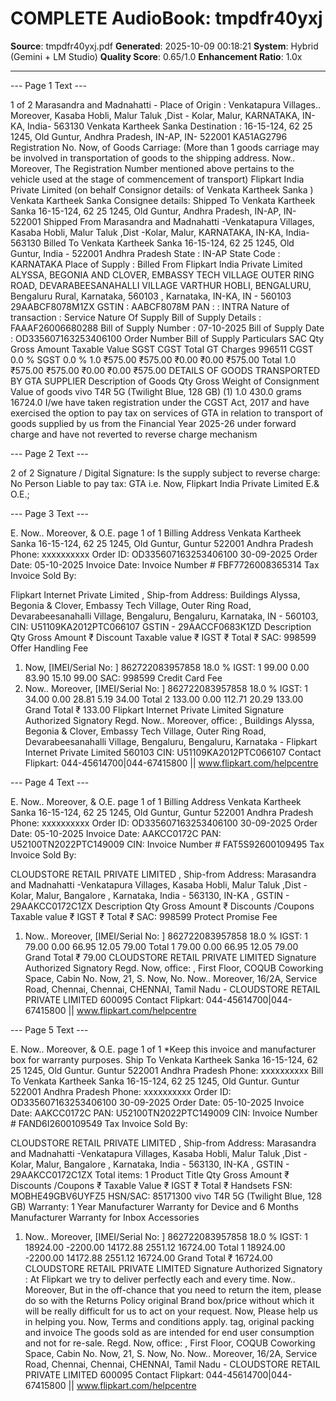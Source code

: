 # COMPLETE AudioBook: tmpdfr40yxj

**Source**: tmpdfr40yxj.pdf
**Generated**: 2025-10-09 00:18:21
**System**: Hybrid (Gemini + LM Studio)
**Quality Score**: 0.65/1.0
**Enhancement Ratio**: 1.0x

---

--- Page 1 Text ---

1 of 2
 Marasandra and Madnahatti -
Place of Origin :
Venkatapura Villages.. Moreover, Kasaba Hobli, Malur Taluk ,Dist -
Kolar, Malur, KARNATAKA, IN-KA, India- 563130 
 Venkata Kartheek Sanka 
Destination :
16-15-124, 62 25 1245, Old Guntur, Andhra Pradesh, IN-AP, 
IN- 522001 
 KA51AG2796
Registration No. Now, of Goods Carriage:
(More than 1 goods carriage may be involved in 
transportation of goods to the shipping address. Now.. Moreover, The 
Registration Number mentioned above pertains to the 
vehicle used at the stage of commencement of transport) 
Flipkart India Private Limited (on behalf 
Consignor details:
of Venkata Kartheek Sanka ) 
Venkata Kartheek Sanka 
Consignee details:
Shipped To
Venkata Kartheek Sanka 
16-15-124, 62 25 1245, Old Guntur, Andhra Pradesh, 
IN-AP, IN- 522001 
Shipped From
Marasandra and Madnahatti -Venkatapura Villages, 
Kasaba Hobli, Malur Taluk ,Dist -Kolar, Malur, KARNATAKA, 
IN-KA, India- 563130
Billed To
Venkata Kartheek Sanka 
16-15-124, 62 25 1245, Old Guntur, India - 522001 
Andhra Pradesh
State : 
IN-AP 
State Code : 
KARNATAKA
Place of Supply : 
Billed From
Flipkart India Private Limited 
ALYSSA, BEGONIA AND CLOVER, EMBASSY TECH 
VILLAGE OUTER RING ROAD, DEVARABEESANAHALLI 
VILLAGE VARTHUR HOBLI, BENGALURU, Bengaluru Rural, 
Karnataka, 560103 , Karnataka, IN-KA, IN - 560103 
 29AABCF8078M1ZX
GSTIN :
 AABCF8078M
PAN :
 : INTRA
Nature of transaction
 : Service
Nature Of Supply
Bill of Supply Details
 : FAAAF26006680288
Bill of Supply Number
 : 07-10-2025
Bill of Supply Date
 : OD335607163253406100
Order Number
Bill of Supply
Particulars
SAC
Qty
Gross 
Amount
Taxable
Value
SGST
CGST
Total
GT Charges
996511
CGST 0.0 %
SGST 0.0 %
1.0
₹575.00
₹575.00
₹0.00
₹0.00
₹575.00
Total
1.0
₹575.00
₹575.00
₹0.00
₹0.00
₹575.00
DETAILS OF GOODS TRANSPORTED BY GTA SUPPLIER
Description of 
Goods
Qty
Gross Weight of 
Consignment
Value of goods
vivo T4R 5G 
(Twilight Blue, 128 
GB) (1)
1.0
430.0 grams
16724.0
I/we have taken registration under the CGST Act, 2017 and have exercised the option to pay tax on services of GTA in 
relation to transport of goods supplied by us from the Financial Year 2025-26 under forward charge and have not reverted 
to reverse charge mechanism


--- Page 2 Text ---

2 of 2
Signature / Digital Signature:
Is the supply subject to reverse charge: No
Person Liable to pay tax: GTA i.e. Now, Flipkart India Private 
Limited
E.& O.E.;


--- Page 3 Text ---

E. Now.. Moreover, & O.E.
page 1 of 1
Billing Address
Venkata Kartheek Sanka 
16-15-124, 62 25 1245, Old Guntur, 
Guntur 522001 Andhra Pradesh 
Phone: xxxxxxxxxx 
Order ID: OD335607163253406100
 30-09-2025
Order Date:
 05-10-2025
Invoice Date:
Invoice Number # FBF7726008365314
Tax Invoice
Sold By: 
 
Flipkart Internet Private Limited ,
Ship-from Address: Buildings Alyssa, Begonia & Clover, Embassy Tech Village, Outer Ring Road, Devarabeesanahalli Village, 
Bengaluru, Bengaluru, Karnataka, IN - 560103, CIN: U51109KA2012PTC066107
GSTIN - 29AACCF0683K1ZD
Description
Qty
Gross
Amount ₹
Discount
Taxable
value ₹
IGST ₹
Total ₹
SAC: 998599
Offer Handling Fee
1. Now, [IMEI/Serial No: 
 ]
862722083957858
 18.0 %
IGST:
1
99.00
0.00
83.90
15.10
99.00
SAC: 998599
Credit Card Fee
1. Now.. Moreover, [IMEI/Serial No: 
 ]
862722083957858
 18.0 %
IGST:
1
34.00
0.00
28.81
5.19
34.00
Total
2
133.00
0.00
112.71
20.29
133.00
Grand Total
₹ 133.00
Flipkart Internet Private Limited
Signature
Authorized Signatory
Regd. Now.. Moreover, office: 
 , Buildings Alyssa, Begonia & Clover, Embassy Tech Village, Outer Ring Road, Devarabeesanahalli Village, Bengaluru, Bengaluru, Karnataka - 
Flipkart Internet Private Limited
560103 CIN: U51109KA2012PTC066107
Contact Flipkart: 044-45614700|044-67415800 || www.flipkart.com/helpcentre


--- Page 4 Text ---

E. Now.. Moreover, & O.E.
page 1 of 1
Billing Address
Venkata Kartheek Sanka 
16-15-124, 62 25 1245, Old 
Guntur, 
Guntur 522001 Andhra Pradesh 
Phone: xxxxxxxxxx 
Order ID: 
OD335607163253406100
 30-09-2025
Order Date:
 05-10-2025
Invoice Date:
 AAKCC0172C
PAN:
 U52100TN2022PTC149009
CIN:
Invoice Number # FAT5S92600109495
Tax Invoice
Sold By: 
 
CLOUDSTORE RETAIL PRIVATE LIMITED ,
Ship-from Address: Marasandra and Madnahatti -Venkatapura Villages, Kasaba Hobli, Malur Taluk ,Dist -Kolar, Malur, Bangalore , 
Karnataka, India - 563130, IN-KA ,
GSTIN - 29AAKCC0172C1ZX
Description
Qty
Gross
Amount ₹
Discounts
/Coupons
Taxable
value ₹
IGST ₹
Total ₹
SAC: 998599
Protect Promise Fee
1. Now.. Moreover, [IMEI/Serial No: 
 ]
862722083957858
 18.0 %
IGST:
1
79.00
0.00
66.95
12.05
79.00
Total
1
79.00
0.00
66.95
12.05
79.00
Grand Total
₹ 79.00
CLOUDSTORE RETAIL PRIVATE LIMITED
Signature
Authorized Signatory
Regd. Now, office: 
 , First Floor, COQUB Coworking Space, Cabin No. Now, 21, S. Now, No. Now.. Moreover, 16/2A, Service Road, Chennai, Chennai, CHENNAI, Tamil Nadu - 
CLOUDSTORE RETAIL PRIVATE LIMITED
600095
Contact Flipkart: 044-45614700|044-67415800 || www.flipkart.com/helpcentre


--- Page 5 Text ---

E. Now.. Moreover, & O.E.
page 1 of 1
*Keep this invoice and 
manufacturer box for 
warranty purposes.
Ship To
Venkata Kartheek Sanka 
16-15-124, 62 25 1245, Old 
Guntur.
Guntur 522001 Andhra Pradesh 
Phone: xxxxxxxxxx 
Bill To
Venkata Kartheek Sanka 
16-15-124, 62 25 1245, Old 
Guntur.
Guntur 522001 Andhra Pradesh 
Phone: xxxxxxxxxx 
Order ID: 
OD335607163253406100
 30-09-2025
Order Date:
 05-10-2025
Invoice Date:
 AAKCC0172C
PAN:
 U52100TN2022PTC149009
CIN:
Invoice Number # FAND6I2600109549
Tax Invoice
Sold By: 
 
CLOUDSTORE RETAIL PRIVATE LIMITED ,
Ship-from Address: Marasandra and Madnahatti -Venkatapura Villages, Kasaba Hobli, Malur Taluk ,Dist -Kolar, Malur, Bangalore , 
Karnataka, India - 563130, IN-KA ,
GSTIN - 29AAKCC0172C1ZX
Total items: 1
Product
Title
Qty
Gross
Amount ₹
Discounts
/Coupons ₹
Taxable
Value ₹
IGST ₹
Total ₹
Handsets
FSN: 
MOBHE49GBV6UYFZ5
HSN/SAC: 85171300
vivo T4R 5G (Twilight Blue, 
128 GB)
Warranty: 1 Year Manufacturer Warranty for 
Device and 6 Months Manufacturer Warranty for 
Inbox Accessories
1. Now.. Moreover, [IMEI/Serial No: 
 ]
862722083957858
 18.0 %
IGST:
1
18924.00
-2200.00
14172.88
2551.12
16724.00
Total
1
18924.00
-2200.00
14172.88
2551.12
16724.00
Grand Total
₹ 16724.00
CLOUDSTORE RETAIL PRIVATE LIMITED
Signature
Authorized Signatory
: At Flipkart we try to deliver perfectly each and every time. Now.. Moreover, But in the off-chance that you need to return the item, please do so with the 
Returns Policy
original Brand box/price 
 without which it will be really difficult for us to act on your request. Now, Please help us in helping you. Now, Terms and conditions apply.
tag, original packing and invoice
The goods sold as are intended for end user consumption and not for re-sale.
Regd. Now, office: 
 , First Floor, COQUB Coworking Space, Cabin No. Now, 21, S. Now, No. Now.. Moreover, 16/2A, Service Road, Chennai, Chennai, CHENNAI, Tamil Nadu - 
CLOUDSTORE RETAIL PRIVATE LIMITED
600095
Contact Flipkart: 044-45614700|044-67415800 || www.flipkart.com/helpcentre